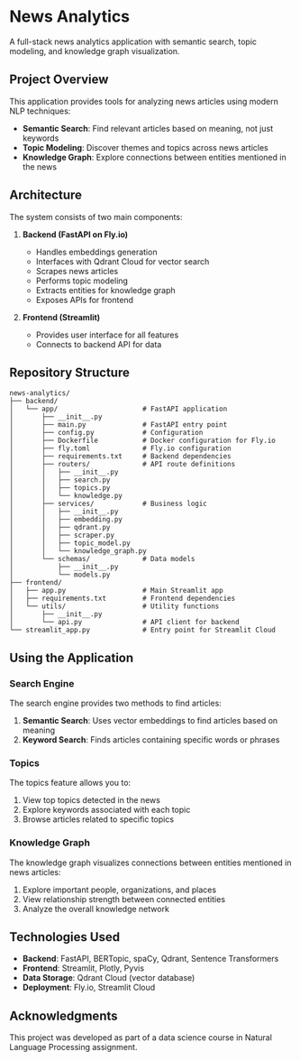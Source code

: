 # News Analytics

A full-stack news analytics application with semantic search, topic modeling, and knowledge graph visualization.

## Project Overview

This application provides tools for analyzing news articles using modern NLP techniques:

- **Semantic Search**: Find relevant articles based on meaning, not just keywords
- **Topic Modeling**: Discover themes and topics across news articles
- **Knowledge Graph**: Explore connections between entities mentioned in the news

## Architecture

The system consists of two main components:

1. **Backend (FastAPI on Fly.io)**
   - Handles embeddings generation
   - Interfaces with Qdrant Cloud for vector search
   - Scrapes news articles
   - Performs topic modeling
   - Extracts entities for knowledge graph
   - Exposes APIs for frontend

2. **Frontend (Streamlit)**
   - Provides user interface for all features
   - Connects to backend API for data

## Repository Structure

```
news-analytics/
├── backend/
│   └── app/                     # FastAPI application
│       ├── __init__.py
│       ├── main.py              # FastAPI entry point
│       ├── config.py            # Configuration
│       ├── Dockerfile           # Docker configuration for Fly.io
│       ├── fly.toml             # Fly.io configuration
│       ├── requirements.txt     # Backend dependencies
│       ├── routers/             # API route definitions
│       │   ├── __init__.py
│       │   ├── search.py
│       │   ├── topics.py
│       │   └── knowledge.py
│       ├── services/            # Business logic
│       │   ├── __init__.py
│       │   ├── embedding.py
│       │   ├── qdrant.py
│       │   ├── scraper.py
│       │   ├── topic_model.py
│       │   └── knowledge_graph.py
│       └── schemas/             # Data models
│           ├── __init__.py
│           └── models.py
├── frontend/
│   ├── app.py                   # Main Streamlit app
│   ├── requirements.txt         # Frontend dependencies
│   └── utils/                   # Utility functions
│       ├── __init__.py
│       └── api.py               # API client for backend
└── streamlit_app.py             # Entry point for Streamlit Cloud
```

## Using the Application

### Search Engine

The search engine provides two methods to find articles:

1. **Semantic Search**: Uses vector embeddings to find articles based on meaning
2. **Keyword Search**: Finds articles containing specific words or phrases

### Topics

The topics feature allows you to:

1. View top topics detected in the news
2. Explore keywords associated with each topic
3. Browse articles related to specific topics

### Knowledge Graph

The knowledge graph visualizes connections between entities mentioned in news articles:

1. Explore important people, organizations, and places
2. View relationship strength between connected entities
3. Analyze the overall knowledge network

## Technologies Used

- **Backend**: FastAPI, BERTopic, spaCy, Qdrant, Sentence Transformers
- **Frontend**: Streamlit, Plotly, Pyvis
- **Data Storage**: Qdrant Cloud (vector database)
- **Deployment**: Fly.io, Streamlit Cloud

## Acknowledgments

This project was developed as part of a data science course in Natural Language Processing assignment.
